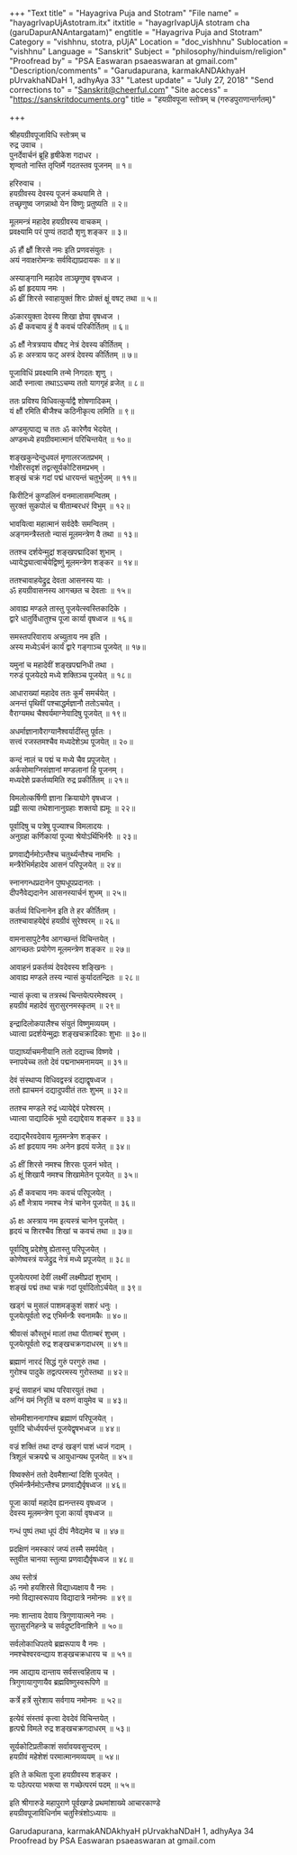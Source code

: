 +++
"Text title" = "Hayagriva Puja and Stotram"
"File name" = "hayagrIvapUjAstotram.itx"
itxtitle = "hayagrIvapUjA stotram cha (garuDapurANAntargatam)"
engtitle = "Hayagriva Puja and Stotram"
Category = "vishhnu, stotra, pUjA"
Location = "doc_vishhnu"
Sublocation = "vishhnu"
Language = "Sanskrit"
Subject = "philosophy/hinduism/religion"
"Proofread by" = "PSA Easwaran psaeaswaran at gmail.com"
"Description/comments" = "Garudapurana, karmakANDAkhyaH pUrvakhaNDaH 1, adhyAya 33"
"Latest update" = "July 27, 2018"
"Send corrections to" = "Sanskrit@cheerful.com"
"Site access" = "https://sanskritdocuments.org"
title = "हयग्रीवपूजा स्तोत्रम् च (गरुडपुराणान्तर्गतम्)"

+++
  
 श्रीहयग्रीवपूजाविधि स्तोत्रम् च   
रुद्र उवाच ।  
पुनर्देवार्चनं ब्रूहि हृषीकेश गदाधर ।  
शृण्वतो नास्ति तृप्तिर्मे गदतस्तव पूजनम् ॥ १॥  
  
हरिरुवाच ।  
हयग्रीवस्य देवस्य पूजनं कथयामि ते ।  
तच्छृणुष्व जगन्नाथो येन विष्णुः प्रतुष्यति ॥ २॥  
  
मूलमन्त्रं महादेव हयग्रीवस्य वाचकम् ।  
प्रवक्ष्यामि परं पुण्यं तदादौ शृणु शङ्कर ॥ ३॥  
  
ॐ हौं क्ष्रौं शिरसे नमः इति प्रणवसंयुतः ।  
अयं नवाक्षरोमन्त्रः सर्वविद्याप्रदायकः ॥ ४॥  
  
अस्याङ्गानि महादेव ताञ्छृणुष्व वृषध्वज ।  
ॐ क्ष्रां हृदयाय नमः ।  
ॐ क्ष्रीं शिरसे स्वाहायुक्तं शिरः प्रोक्तं क्ष्रूं वषट् तथा ॥ ५॥  
  
ॐकारयुक्ता देवस्य शिखा ज्ञेया वृषध्वज ।  
ॐ क्ष्रैं कवचाय हुं वै कवचं परिकीर्तितम् ॥ ६॥  
  
ॐ क्षौं नेत्रत्रयाय वौषट् नेत्रं देवस्य कीर्तितम् ।  
ॐ हः अस्त्राय फट् अस्त्रं देवस्य कीर्तितम् ॥ ७॥  
  
पूजाविधिं प्रवक्ष्यामि तन्मे निगदतः शृणु ।  
आदौ स्नात्वा तथाऽऽचम्य ततो यागगृहं व्रजेत् ॥ ८॥  
  
ततः प्रविश्य विधिवत्कुर्याद्वै शोषणादिकम् ।  
यं क्षौं रमिति बीजैश्च कठिनीकृत्य लमिति ॥ ९॥  
  
अण्डमुत्पाद्य च ततः ॐ कारेणैव भेदयेत् ।  
अण्डमध्ये हयग्रीवमात्मानं परिचिन्तयेत् ॥ १०॥  
  
शङ्खकुन्देन्दुधवलं मृणालरजतप्रभम् ।  
गोक्षीरसदृशं तद्वत्सूर्यकोटिसमप्रभम् ।  
शङ्खं चक्रं गदां पद्मं धारयन्तं चतुर्भुजम् ॥ ११॥  
  
किरीटिनं कुण्डलिनं वनमालासमन्वितम् ।  
सुरक्तं सुकपोलं च षीताम्बरधरं विभुम् ॥ १२॥  
  
भावयित्वा महात्मानं सर्वदेवैः समन्वितम् ।  
अङ्गमन्त्रैस्ततो न्यासं मूलमन्त्रेण वै तथा ॥ १३॥  
  
ततश्च दर्शयेन्मुद्रां शङ्खपद्मादिकां शुभाम् ।  
ध्यायेद्ध्यात्वार्चयेद्विष्णुं मूलमन्त्रेण शङ्कर ॥ १४॥  
  
ततश्चावाहयेद्रुद्र देवता आसनस्य याः ।  
ॐ हयग्रीवासनस्य आगच्छत च देवताः ॥ १५॥  
  
आवाह्य मण्डले तास्तु पूजयेत्स्वस्तिकादिके ।  
द्वारे धातुर्विधातुश्च पूजा कार्या वृषध्वज ॥ १६॥  
  
समस्तपरिवाराय अच्युताय नम इति ।  
अस्य मध्येऽर्चनं कार्यं द्वारे गङ्गाञ्च पूजयेत् ॥ १७॥  
  
यमुनां च महादेवीं शङ्खपद्मनिधी तथा ।  
गरुडं पूजयेदग्रे मध्ये शक्तिञ्च पूजयेत् ॥ १८॥  
  
आधाराख्यां महादेव ततः कूर्मं समर्चयेत् ।  
अनन्तं पृथिवीं पश्चाद्धर्मज्ञानौ ततोऽचयेत् ।  
वैराग्यमथ चैश्वर्यमाग्नेयादिषु पूजयेत् ॥ १९॥  
  
अधर्माज्ञानावैराग्यानैश्वर्यादींस्तु पूर्वतः ।  
सत्त्वं रजस्तमश्चैव मध्यदेशेऽथ पूजयेत् ॥ २०॥  
  
कन्दं नालं च पद्मं च मध्ये चैव प्रपूजयेत् ।  
अर्कसोमाग्निसंज्ञानां मण्डलानां हि पूजनम् ।  
मध्यदेशे प्रकर्तव्यमिति रुद्र प्रकीर्तितम् ॥ २१॥  
  
विमलोत्कर्षिणी ज्ञाना क्रियायोगे वृषध्वज ।  
प्रह्वी सत्या तथेशानानुग्रहाः शक्तयो ह्यमूः ॥ २२॥  
  
पूर्वादिषु च पत्रेषु पूज्याश्च विमलादयः ।  
अनुग्रहा कर्णिकायां पूज्या श्रेयोऽर्थिभिर्नरैः ॥ २३॥  
  
प्रणवाद्यैर्नमोऽन्तैश्च चतुर्थ्यन्तैश्च नामभिः ।  
मन्त्रैरेभिर्महादेव आसनं परिपूजयेत् ॥ २४॥  
  
स्नानगन्धप्रदानेन पुष्पधूपप्रदानतः ।  
दीपनैवेद्यदानेन आसनस्यार्चनं शुभम् ॥ २५॥  
  
कर्तव्यं विधिनानेन इति ते हर कीर्तितम् ।  
ततश्चावाहयेद्देवं हयग्रीवं सुरेश्वरम् ॥ २६॥  
  
वामनासापुटेनैव आगच्छन्तं विचिन्तयेत् ।  
आगच्छतः प्रयोगेण मूलमन्त्रेण शङ्कर ॥ २७॥  
  
आवाहनं प्रकर्तव्यं देवदेवस्य शङ्खिनः ।  
आवाह्य मण्डले तस्य न्यासं कुर्यादतन्द्रितः ॥ २८॥  
  
न्यासं कृत्वा च तत्रस्थं चिन्तयेत्परमेश्वरम् ।  
हयग्रीवं महादेवं सुरासुरनमस्कृतम् ॥ २९॥  
  
इन्द्रादिलोकपालैश्च संयुतं विष्णुमव्ययम् ।  
ध्यात्वा प्रदर्शयेन्मुद्राः शङ्खचक्रादिकाः शुभाः ॥ ३०॥  
  
पाद्यार्घ्याचमनीयानि ततो दद्याच्च विष्णवे ।  
स्नापयेच्च ततो देवं पद्मनाभमनामयम् ॥ ३१॥  
  
देवं संस्थाप्य विधिवद्वस्त्रं दद्याद्वृषध्वज ।  
ततो ह्याचमनं दद्यादुपवीतं ततः शुभम् ॥ ३२॥  
  
ततश्च मण्डले रुद्रं ध्यायेद्देवं परेश्वरम् ।  
ध्यात्वा पाद्यादिकं भूयो दद्याद्देवाय शङ्कर ॥ ३३॥  
  
दद्याद्भैरवदेवाय मूलमन्त्रेण शङ्कर ।  
ॐ क्षां हृदयाय नमः अनेन हृदयं यजेत् ॥ ३४॥  
  
ॐ क्षीं शिरसे नमश्च शिरसः पूजनं भवेत् ।  
ॐ क्षूं शिखायै नमश्च शिखामेतेन पूजयेत् ॥ ३५॥  
  
ॐ क्षैं कवचाय नमः कवचं परिपूजयेत् ।  
ॐ क्षौं नेत्राय नमश्च नेत्रं चानेन पूजयेत् ॥ ३६॥  
  
ॐ क्षः अस्त्राय नम इत्यस्त्रं चानेन पूजयेत् ।  
हृदयं च शिरश्चैव शिखां च कवचं तथा ॥ ३७॥  
  
पूर्वादिषु प्रदेशेषु ह्येतास्तु परिपूजयेत् ।  
कोणेष्वस्त्रं यजेद्रुद्र नेत्रं मध्ये प्रपूजयेत् ॥ ३८॥  
  
पूजयेत्परमां देवीं लक्ष्मीं लक्ष्मीप्रदां शुभाम् ।  
शङ्खं पद्मं तथा चक्रं गदां पूर्वादितोऽर्चयेत् ॥ ३९॥  
  
खड्गं च मुसलं पाशमङ्कुशं सशरं धनुः ।  
पूजयेत्पूर्वतो रुद्र एभिर्मन्त्रैः स्वनामकैः ॥ ४०॥  
  
श्रीवत्सं कौस्तुभं मालां तथा पीताम्बरं शुभम् ।  
पूजयेत्पूर्वतो रुद्र शङ्खचक्रगदाधरम् ॥ ४१॥  
  
ब्रह्माणं नारदं सिद्धं गुरुं परगुरुं तथा ।  
गुरोश्च पादुके तद्वत्परमस्य गुरोस्तथा ॥ ४२॥  
  
इन्द्रं सवाहनं चाथ परिवारयुतं तथा ।  
अग्निं यमं निरृतिं च वरुणं वायुमेव च ॥ ४३॥  
  
सोममीशाननागांश्च ब्रह्माणं परिपूजयेत् ।  
पूर्वादि चोर्ध्वपर्यन्तं पूजयेद्वृषभध्वज ॥ ४४॥  
  
वज्रं शक्तिं तथा दण्डं खङ्गं पाशं ध्वजं गदाम् ।  
त्रिशूलं चक्रपद्मे च आयुधान्यथ पूजयेत् ॥ ४५॥  
  
विष्वक्सेनं ततो देवमैशान्यां दिशि पूजयेत् ।  
एभिर्मन्त्रैर्नमोऽन्तैश्च प्रणवाद्यैर्वृषध्वज ॥ ४६॥  
  
पूजा कार्या महादेव ह्यनन्तस्य वृषध्वज ।  
देवस्य मूलमन्त्रेण पूजा कार्या वृषध्वज ॥  
  
गन्धं पुष्पं तथा धूपं दीपं नैवेद्यमेव च ॥ ४७॥  
  
प्रदक्षिणं नमस्कारं जप्यं तस्मै समर्पयेत् ।  
स्तुवीत चानया स्तुत्या प्रणवाद्यैर्वृषध्वज ॥ ४८॥  
  
अथ स्तोत्रं  
ॐ नमो हयशिरसे विद्याध्यक्षाय वै नमः ।  
नमो विद्यास्वरूपाय विद्यादात्रे नमोनमः ॥ ४९॥  
  
नमः शान्ताय देवाय त्रिगुणायात्मने नमः ।  
सुरासुरनिहन्त्रे च सर्वदुष्टविनाशिने ॥ ५०॥  
  
सर्वलोकाधिपतये ब्रह्मरूपाय वै नमः ।  
नमश्चेश्वरवन्द्याय शङ्खचक्रधारय च ॥ ५१॥  
  
नम आद्याय दान्ताय सर्वसत्त्वहिताय च ।  
त्रिगुणायागुणायैव ब्रह्मविष्णुस्वरूपिणे ॥  
  
कर्त्रे हर्त्रे सुरेशाय सर्वगाय नमोनमः ॥ ५२॥  
  
इत्येवं संस्तवं कृत्वा देवदेवं विचिन्तयेत् ।  
हृत्पद्मे विमले रुद्र शङ्खचक्रगदाधरम् ॥ ५३॥  
  
सूर्यकोटिप्रतीकाशं सर्वावयवसुन्दरम् ।  
हयग्रीवं महेशेशं परमात्मानमव्ययम् ॥ ५४॥  
  
इति ते कथिता पूजा हयग्रीवस्य शङ्कर ।  
यः पठेत्परया भक्त्या स गच्छेत्परमं पदम् ॥ ५५॥  
  
इति श्रीगारुडे महापुराणे पूर्वखण्डे प्रथमांशाख्ये आचारकाण्डे  
हयग्रीवपूजाविधिर्नाम चतुस्त्रिंशोऽध्यायः ॥  
  
  
Garudapurana, karmakANDAkhyaH pUrvakhaNDaH 1, adhyAya 34  
Proofread by PSA Easwaran psaeaswaran at gmail.com  
  
